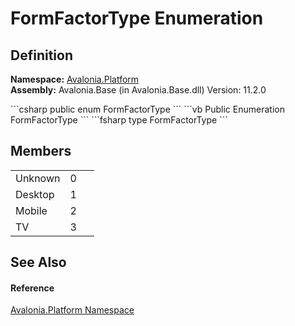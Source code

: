 # FormFactorType Enumeration




## Definition
**Namespace:** <a href="N_Avalonia_Platform">Avalonia.Platform</a>  
**Assembly:** Avalonia.Base (in Avalonia.Base.dll) Version: 11.2.0

<Tabs groupId="api-code-preview">
<TabItem value="csharp" label="C#">
```csharp
public enum FormFactorType
```
</TabItem>
<TabItem value="vb" label="VB">
```vb
Public Enumeration FormFactorType
```
</TabItem>
<TabItem value="fsharp" label="F#">
```fsharp
type FormFactorType
```
</TabItem>
</Tabs>



## Members
<table>
<tr>
<td>Unknown</td>
<td>0</td>
<td> </td>
</tr>
<tr>
<td>Desktop</td>
<td>1</td>
<td> </td>
</tr>
<tr>
<td>Mobile</td>
<td>2</td>
<td> </td>
</tr>
<tr>
<td>TV</td>
<td>3</td>
<td> </td>
</tr>
</table>

## See Also


#### Reference
<a href="N_Avalonia_Platform">Avalonia.Platform Namespace</a>  

